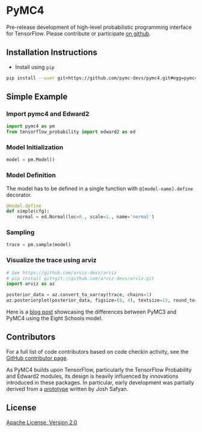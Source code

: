 # PyMC4

Pre-release development of high-level probabilistic programming interface for TensorFlow.  Please contribute or participate [on github](https://github.com/pymc-devs/pymc4).

## Installation Instructions
 - Install using `pip`
 ``` bash
 pip install --user git+https://github.com/pymc-devs/pymc4.git#egg=pymc4
 ```
 
## Simple Example
### Import pymc4 and Edward2
``` python
import pymc4 as pm
from tensorflow_probability import edward2 as ed
```
### Model Initialization
``` python
model = pm.Model()
```

### Model Definition
The model has to be defined in a single function with `@[model-name].define` decorator.
``` python
@model.define
def simple(cfg):
    normal = ed.Normal(loc=0., scale=1., name='normal')
```

### Sampling
``` python
trace = pm.sample(model)
```

### Visualize the trace using arviz
``` python
# See https://github.com/arviz-devs/arviz
# pip install git+git://github.com/arviz-devs/arviz.git
import arviz as az

posterior_data = az.convert_to_xarray(trace, chains=1)
az.posteriorplot(posterior_data, figsize=(8, 4), textsize=15, round_to=2);
```


Here is a [blog post](https://sharanry.github.io/post/eight-schools-model/) showcasing the differences between PyMC3 and PyMC4 using the Eight Schools model.
 
## Contributors

For a full list of code contributors based on code checkin activity, see the [GitHub contributor page](https://github.com/pymc-devs/pymc4/graphs/contributors).

As PyMC4 builds upon TensorFlow, particularly the TensorFlow Probability and Edward2 modules, its design is heavily influenced by innovations introduced in these packages. In particular, early development was partially derived from a [prototype](https://github.com/tensorflow/probability/blob/9c2a4c8bbeddebded2b998027ec7111dcdfd9070/discussion/higher_level_modeling_api_demo.ipynb) written by Josh Safyan.

## License

[Apache License, Version 2.0](https://github.com/pymc-devs/pymc4/blob/master/LICENSE)
